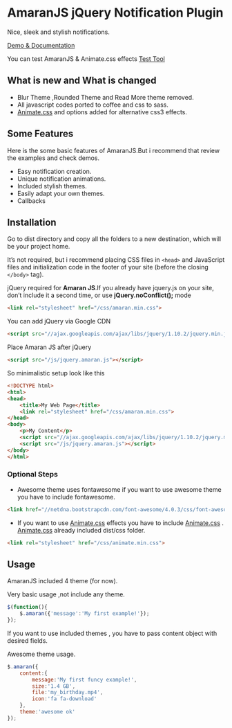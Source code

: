AmaranJS jQuery Notification Plugin
============
Nice, sleek and stylish notifications.

[Demo & Documentation](http://hakanersu.github.io/AmaranJS/) 

You can test  AmaranJS & Animate.css effects [ Test Tool ](http://codepen.io/hakanersu/pen/iqzJA) 

## What is new and What is changed


 * Blur Theme ,Rounded Theme and Read More theme removed.
 * All javascript codes ported to coffee and css to sass.
 * [Animate.css](http://daneden.github.io/animate.css/) and options added for alternative css3 effects.

## Some Features

Here is the some basic features of AmaranJS.But i  recommend that review the examples and check demos.

 * Easy notification creation.
 * Unique notification animations.
 * Included stylish themes.
 * Easily adapt your own themes.
 * Callbacks

## Installation

Go to dist directory and copy all the folders to a new destination, which will be your project home.

It’s not required, but i recommend placing CSS files in ```<head>``` and JavaScript files and initialization code in the footer of your site (before the closing ```</body>``` tag).

jQuery required for **Amaran JS**.If you already have jquery.js on your site, don’t include it a second time, or use **jQuery.noConflict();** mode

```html
<link rel="stylesheet" href="/css/amaran.min.css">
```
You can add jQuery via Google CDN

```html
<script src="//ajax.googleapis.com/ajax/libs/jquery/1.10.2/jquery.min.js"></script>
```

Place Amaran JS after jQuery

```html
<script src="/js/jquery.amaran.js"></script>
```
So minimalistic setup look like this

```html
<!DOCTYPE html>
<html>
<head>
    <title>My Web Page</title>
    <link rel="stylesheet" href="/css/amaran.min.css">
</head>
<body>
    <p>My Content</p>
    <script src="//ajax.googleapis.com/ajax/libs/jquery/1.10.2/jquery.min.js"></script>
    <script src="/js/jquery.amaran.js"></script>
</body>
</html>
```

### Optional Steps

 * Awesome theme uses fontawesome if you want to use  awesome theme you have to include fontawesome.

```html
<link href="//netdna.bootstrapcdn.com/font-awesome/4.0.3/css/font-awesome.css" rel="stylesheet">
```
 * If you want to use [Animate.css](http://daneden.github.io/animate.css/) effects you have to include [Animate.css](http://daneden.github.io/animate.css/) . [Animate.css](http://daneden.github.io/animate.css/) already included dist/css folder.
 
```html
<link rel="stylesheet" href="/css/animate.min.css">
```
## Usage
AmaranJS included 4 theme (for now).

Very basic usage ,not include any theme.
```javascript
$(function(){
    $.amaran({'message':'My first example!'});
});
```
If you want to use included themes , you have to pass content object with desired fields.

Awesome theme usage.

```javascript
$.amaran({
    content:{
        message:'My first funcy example!',
        size:'1.4 GB',
        file:'my_birthday.mp4',
        icon:'fa fa-download'
    },
    theme:'awesome ok'
});

```


